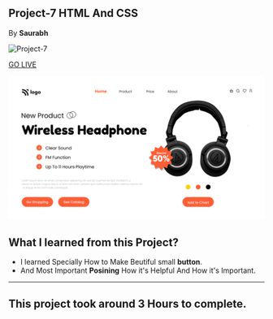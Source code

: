 ## Project-7 HTML And CSS

By **Saurabh**

![Project-7](https://img.shields.io/badge/Project-7-orange)

[GO LIVE](https://shopping-ineuron.netlify.app/)

![completeWebsite](./images/7.png)

## What I learned from this Project?

- I learned Specially How to Make Beutiful small **button**.
- And Most Important **Posining** How it's Helpful And How it's Important.


***
## This project took around **3 Hours** to complete.
